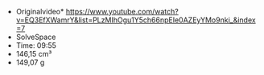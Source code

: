 * Originalvideo* https://www.youtube.com/watch?v=EQ3EfXWamrY&list=PLzMIhOgu1Y5ch66npEIe0AZEyYMo9nki_&index=7
* SolveSpace
* Time: 09:55
* 146,15 cm³
* 149,07 g
